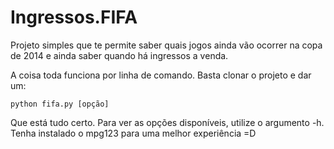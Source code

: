Ingressos.FIFA
==============
Projeto simples que te permite saber quais jogos ainda vão ocorrer na copa de 2014
e ainda saber quando há ingressos a venda.

A coisa toda funciona por linha de comando. Basta clonar o projeto e dar um:

```
python fifa.py [opção]
```

Que está tudo certo. Para ver as opções disponíveis, utilize o argumento -h.
Tenha instalado o mpg123 para uma melhor experiência =D